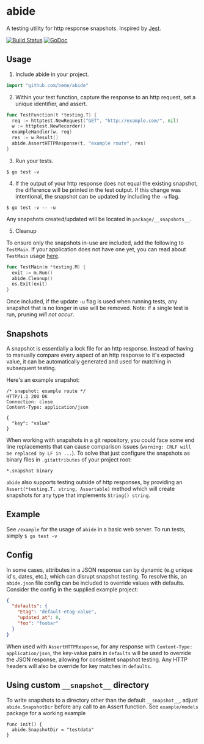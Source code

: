 # abide

A testing utility for http response snapshots. Inspired by [Jest](https://github.com/facebook/jest).

[![Build Status](https://travis-ci.org/beme/abide.png)](https://travis-ci.org/beme/abide)
[![GoDoc](https://godoc.org/github.com/beme/abide?status.svg)](https://godoc.org/github.com/beme/abide)

## Usage

1. Include abide in your project.

```go
import "github.com/beme/abide"
```

2. Within your test function, capture the response to an http request, set a unique identifier, and assert.

```go
func TestFunction(t *testing.T) {
  req := httptest.NewRequest("GET", "http://example.com/", nil)
  w := httptest.NewRecorder()
  exampleHandler(w, req)
  res := w.Result()
  abide.AssertHTTPResponse(t, "example route", res)
}
```

3. Run your tests.
```shell
$ go test -v
```

4. If the output of your http response does not equal the existing snapshot, the difference will be printed in the test output. If this change was intentional, the snapshot can be updated by including the `-u` flag.
```shell
$ go test -v -- -u
```

Any snapshots created/updated will be located in `package/__snapshots__`.

5. Cleanup

To ensure only the snapshots in-use are included, add the following to `TestMain`. If your application does not have one yet, you can read about `TestMain` usage [here](https://golang.org/pkg/testing/#hdr-Main).

```go
func TestMain(m *testing.M) {
  exit := m.Run()
  abide.Cleanup()
  os.Exit(exit)
}
```

Once included, if the update `-u` flag is used when running tests, any snapshot that is no longer in use will be removed. Note: if a single test is run, pruning _will not occur_.

## Snapshots

A snapshot is essentially a lock file for an http response. Instead of having to manually compare every aspect of an http response to it's expected value, it can be automatically generated and used for matching in subsequent testing.

Here's an example snapshot:

```
/* snapshot: example route */
HTTP/1.1 200 OK
Connection: close
Content-Type: application/json

{
  "key": "value"
}
```

When working with snapshots in a git repository, you could face some end line replacements that can cause comparison issues (`warning: CRLF will be replaced by LF in ...`). To solve that just configure the snapshots as binary files in `.gitattributes` of your project root:

```
*.snapshot binary
```

`abide` also supports testing outside of http responses, by providing an `Assert(*testing.T, string, Assertable)` method which will create snapshots for any type that implements `String() string`.

## Example

See `/example` for the usage of `abide` in a basic web server. To run tests, simply `$ go test -v`

## Config

In some cases, attributes in a JSON response can by dynamic (e.g unique id's, dates, etc.), which can disrupt snapshot testing. To resolve this, an `abide.json` file config can be included to override values with defaults. Consider the config in the supplied example project:

```json
{
  "defaults": {
    "Etag": "default-etag-value",
    "updated_at": 0,
    "foo": "foobar"
  }
}
```

When used with `AssertHTTPResponse`, for any response with `Content-Type: application/json`, the key-value pairs in `defaults` will be used to override the JSON response, allowing for consistent snapshot testing. Any HTTP headers will also be override for key matches in `defaults`.


## Using custom `__snapshot__` directory

To write snapshots to a directory other than the default `__snapshot__`, adjust `abide.SnapshotDir` before any call to an Assert function. See `example/models` package for a working example

```golang
func init() {
  abide.SnapshotDir = "testdata"
}
``` 